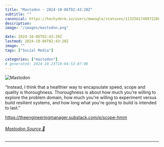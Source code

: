 ```yaml
---
title: "Mastodon - 2024-10-06T02:43:20Z"
subtitle: ""
canonical: https://hachyderm.io/users/mweagle/statuses/113258174897228072
description:
image: "/images/mastodon.png"

date: 2024-10-06T02:43:20Z
lastmod: 2024-10-06T02:43:20Z
image: ""
tags: ["Social Media"]

categories: ["mastodon"]
# generated: 2024-10-23T18:04:53-07:00
---
```

![Mastodon](/images/mastodon.png)

<p>“Instead, I think that a healthier way to encapsulate speed, scope and quality is thoroughness. Thoroughness is about how much you&#39;re willing to explore the problem domain, how much you&#39;re willing to experiment versus build resilient systems, and how long what you&#39;re going to build is intended to last.”</p><p><a href="https://theengineeringmanager.substack.com/p/scope-hmm" target="_blank" rel="nofollow noopener noreferrer" translate="no"><span class="invisible">https://</span><span class="ellipsis">theengineeringmanager.substack</span><span class="invisible">.com/p/scope-hmm</span></a></p>


###### [Mastodon Source 🐘](https://hachyderm.io/@mweagle/113258174897228072)

___
